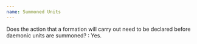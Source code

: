 ```yaml
---
name: Summoned Units
---
```

Does the action that a formation will carry out need to be declared before daemonic units are summoned?
: Yes.